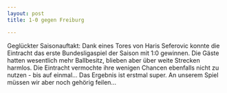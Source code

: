 ```yaml
---
layout: post
title: 1-0 gegen Freiburg

---
```


Geglückter Saisonauftakt: Dank eines Tores von Haris Seferovic konnte die Eintracht das erste Bundesligaspiel der Saison mit 1:0 gewinnen. Die Gäste hatten wesentlich mehr Ballbesitz, blieben aber über weite Strecken harmlos. Die Eintracht vermochte ihre wenigen Chancen ebenfalls nicht zu nutzen - bis auf einmal... Das Ergebnis ist erstmal super. An unserem Spiel müssen wir aber noch gehörig feilen...


